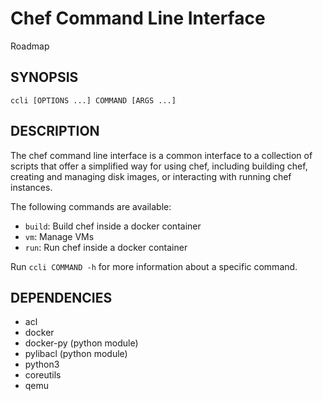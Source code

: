 # Chef Command Line Interface

Roadmap


## SYNOPSIS

	ccli [OPTIONS ...] COMMAND [ARGS ...]


## DESCRIPTION

The chef command line interface is a common interface to a collection of scripts
that offer a simplified way for using chef, including building chef, creating
and managing disk images, or interacting with running chef instances.

The following commands are available:

* `build`: Build chef inside a docker container
* `vm`: Manage VMs
* `run`: Run chef inside a docker container

Run `ccli COMMAND -h` for more information about a specific command.


## DEPENDENCIES

* acl
* docker
* docker-py (python module)
* pylibacl (python module)
* python3
* coreutils
* qemu
